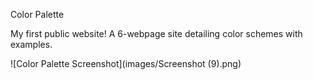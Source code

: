 Color Palette

My first public website! A 6-webpage site detailing color schemes with examples.

![Color Palette Screenshot](images/Screenshot (9).png)
